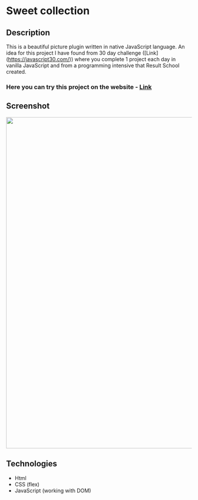 # Sweet collection

## Description
This is a beautiful picture plugin written in native JavaScript language. An idea for this project I have found from 30 day challenge ([Link] (https://javascript30.com/)) where you complete 1 project each day in vanilla JavaScript and from a programming intensive that Result School created. 

### Here you can try this project on the website - [Link](https://nathanbailie.github.io/Sweet-collection/ "Click to visit")

## Screenshot
<img src="https://github.com/NathanBailie/Sweet-collection/raw/main/collection.PNG" width="900" />

## Technologies
* Html
* CSS (flex)
* JavaScript (working with DOM)